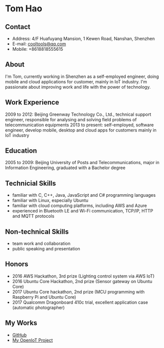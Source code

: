 # Tom Hao

## Contact
* Address: 4/F Huafuyang Mansion, 1 Kewen Road, Nanshan, Shenzhen
* E-mail: cooltools@qq.com
* Mobile: +8618818555615

## About
I'm Tom, currently working in Shenzhen as a self-employed engineer, doing mobile and cloud applications for customer, mainly in IoT industry. I'm passionate about improving work and life with the power of technology.

## Work Experience
2009 to 2012: Beijing Greenway Technology Co., Ltd., technical support engineer, responsible for analysing and solving field problems of telecommunication equipments
2013 to present: self-employed, software engineer, develop mobile, desktop and cloud apps for customers mainly in IoT industry

## Education
2005 to 2009: Beijing University of Posts and Telecommunications, major in Information Engineering, graduated with a Bachelor degree

## Technicial Skills
* familiar with C, C++, Java, JavaScript and C# programming languages
* familiar with Linux, especially Ubuntu
* familiar with cloud computing platforms, including AWS and Azure
* experienced in Bluetooth LE and Wi-Fi communication, TCP/IP, HTTP and MQTT protocols

## Non-technical Skills
* team work and collaboration
* public speaking and presentation

## Honors
* 2016 AWS Hackathon, 3rd prize (Lighting control system via AWS IoT)
* 2016 Ubuntu Core Hackathon, 2nd prize (Sensor gateway on Ubuntu Core)
* 2017 Ubuntu Core hackathon, 2nd prize (MCU programming with Raspberry Pi and Ubuntu Core)
* 2017 Qualcomm Dragonboard 410c trial, excellent application case (automatic photographer)

## My Works
* [GitHub](https://github.com/rabbitom)
* [My OpenIoT Project](https://gitee.com/erabbit/OpenIoT)
